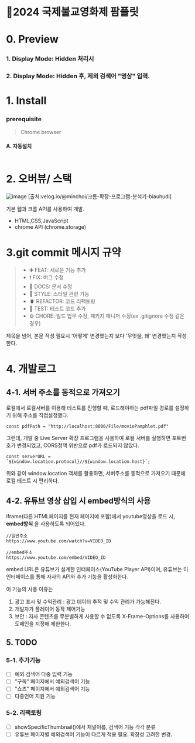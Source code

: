 # 🫷2024 국제불교영화제 팜플릿



#
# 0. Preview
 ### 1. Display Mode: Hidden 처리시

 ### 2. Display Mode: Hidden 후, 제외 검색어 "명상" 입력.

#
# 1. Install

### prerequisite
> Chrome browser

#### A. 자동설치
```

```
#
# 2. 오버뷰/ 스택

![image]()
[출처:velog.io/@minchoi/크롬-확장-프로그램-분석기-biauhudi]

기본 웹과 크롬 API를 사용하여 개발.

- HTML,CSS,JavaScript
- chrome API (chrome.storage)

#
# 3.git commit 메시지 규약
> * ➕ FEAT: 새로운 기능 추가
> * ❗ FIX: 버그 수정
> * 📝 DOCS: 문서 수정
> * 🎨 STYLE: 스타일 관련 기능
> * ⬆️ REFACTOR: 코드 리팩토링
> * 🔎 TEST: 테스트 코드 추가
> * ⚙ CHORE: 빌드 업무 수정, 패키지 매니저 수정(ex .gitignore 수정 같은 경우)

제목을 넘어, 본문 작성 필요시 '어떻게' 변경했는지 보다 '무엇을, 왜' 변경했는지 작성한다.
#
# 4. 개발로그

## 4-1. 서버 주소를 동적으로 가져오기
로컬에서 로컬서버를 이용해 테스트를 진행할 때, 로드해야하는 pdf파일 경로를 설정하기 위해 주소를 직접설정했다. 

``` 
const pdfPath = "http://localhost:8000/File/moviePamphlet.pdf"
```
그런데, 개발 중 Live Server 확장 프로그램을 사용하여 로컬 서버를 실행하면 포트번호가 변경되었고, CORS정책 위반으로 pdf가 로드되지 않았다.
```
const serverURL = `${window.location.protocol}//${window.location.host}`;
```
위와 같이 window.location 객체를 활용하면, 서버주소를 동적으로 가져오기 때문에 로컬 테스트 시 편리하다.

## 4-2. 유튜브 영상 삽입 시 embed방식의 사용
iframe(다른 HTML페이지를 현재 페이지에 포함)에서 youtube영상을 로드 시, **embed방식** 을 사용하도록 되어있다.
```
//일반주소 
https://www.youtube.com/watch?v=VIDEO_ID
```

``` 
//embed주소
https://www.youtube.com/embed/VIDEO_ID
```
embed URL은 유튜브가 설계한 인터페이스(YouTube Player API)이며, 유튜브는 이 인터페이스를 통해 자사의 API와 추가 기능을 활성화한다.

이 기능의 사용 이유는 
1. 광고 표시 및 수익관리 : 광고 데이터 추적 및 수익 관리가 가능해진다.
2. 개발자가 플레이어 동작 제어가능
3. 보안 : 자사 콘텐츠를 무분별하게 사용할 수 없도록 
X-Frame-Options를 사용하여 도메인을 지정해 제한한다.



## 5. TODO

### 5-1. 추가기능
+ [ ] 예외 검색어 다중 입력 기능
+ [ ] "구독" 페이지에서 예외검색어 기능
+ [ ] "쇼츠" 페이지에서 예외검색어 기능
+ [ ] 다중언어 지원 기능

### 5-2. 리팩토링
+ [ ] showSpecificThumbnail()에서 채널이름, 검색어 기능 각각 분류
+ [ ] 유튜브 페이지별 예외검색어 기능이 다르게 적용 필요. 확장성 고려한 변경.